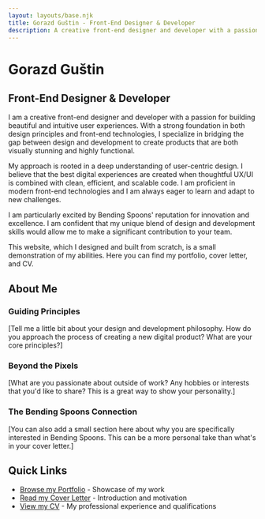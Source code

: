 ```yaml
---
layout: layouts/base.njk
title: Gorazd Guštin - Front-End Designer & Developer
description: A creative front-end designer and developer with a passion for building beautiful and intuitive user experiences.
---
```


# Gorazd Guštin

## Front-End Designer & Developer

I am a creative front-end designer and developer with a passion for building beautiful and intuitive user experiences. With a strong foundation in both design principles and front-end technologies, I specialize in bridging the gap between design and development to create products that are both visually stunning and highly functional.

My approach is rooted in a deep understanding of user-centric design. I believe that the best digital experiences are created when thoughtful UX/UI is combined with clean, efficient, and scalable code. I am proficient in modern front-end technologies and I am always eager to learn and adapt to new challenges.

I am particularly excited by Bending Spoons' reputation for innovation and excellence. I am confident that my unique blend of design and development skills would allow me to make a significant contribution to your team.

This website, which I designed and built from scratch, is a small demonstration of my abilities. Here you can find my portfolio, cover letter, and CV.

## About Me

### Guiding Principles

[Tell me a little bit about your design and development philosophy. How do you approach the process of creating a new digital product? What are your core principles?]

### Beyond the Pixels

[What are you passionate about outside of work? Any hobbies or interests that you'd like to share? This is a great way to show your personality.]

### The Bending Spoons Connection

[You can also add a small section here about why you are specifically interested in Bending Spoons. This can be a more personal take than what's in your cover letter.]

## Quick Links

- [Browse my Portfolio](/portfolio/) - Showcase of my work
- [Read my Cover Letter](/cover-letter/) - Introduction and motivation
- [View my CV](/cv/) - My professional experience and qualifications